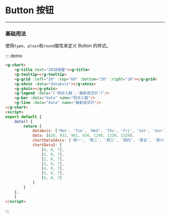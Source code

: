 # Button 按钮
----
### 基础用法
使用```type```、```plain```和```round```属性来定义 Button 的样式。

<div class="demo-block">
<g-chart>
    <g-title text="2018销量"><g-title>
    <g-tooltip></g-tooltip>
    <g-grid :left="20" :top="60" :bottom="20" :right="20"></g-grid>
    <g-xAxis :data="dataAxis"></g-xAxis>
    <g-yAxis></g-yAxis>
    <g-legend :data="['购买人数','最新成交价']"/>
    <g-bar :data="data" name="购买人数"/>
    <g-line :data="data" name="最新成交价"/>
</g-chart>
<script>
export default {
    data() {
        return {
            dataAxis: ['Mon', 'Tue', 'Wed', 'Thu', 'Fri', 'Sat', 'Sun'],
            data: [820, 932, 901, 934, 1290, 1330, 1320],
            chartData2Axis: ['周一', '周二', '周三', '周四', '周五', '周六', '周日'],
            chartData2: [
                [0, 0, 7],
                [1, 0, 7],
                [2, 0, 7],
                [3, 0, 7],
                [4, 0, 7],
                [5, 0, 7],
                [6, 0, 7]
            ]
        }
    },
}
</script>
</div>

::: demo
```html
<g-chart>
    <g-title text="2018销量"><g-title>
    <g-tooltip></g-tooltip>
    <g-grid :left="20" :top="60" :bottom="20" :right="20"></g-grid>
    <g-xAxis :data="dataAxis"></g-xAxis>
    <g-yAxis></g-yAxis>
    <g-legend :data="['购买人数','最新成交价']"/>
    <g-bar :data="data" name="购买人数"/>
    <g-line :data="data" name="最新成交价"/>
</g-chart>
<script>
export default {
    data() {
        return {
            dataAxis: ['Mon', 'Tue', 'Wed', 'Thu', 'Fri', 'Sat', 'Sun'],
            data: [820, 932, 901, 934, 1290, 1330, 1320],
            chartData2Axis: ['周一', '周二', '周三', '周四', '周五', '周六', '周日'],
            chartData2: [
                [0, 0, 7],
                [1, 0, 7],
                [2, 0, 7],
                [3, 0, 7],
                [4, 0, 7],
                [5, 0, 7],
                [6, 0, 7]
            ]
        }
    },
    }
</script>
```
:::

